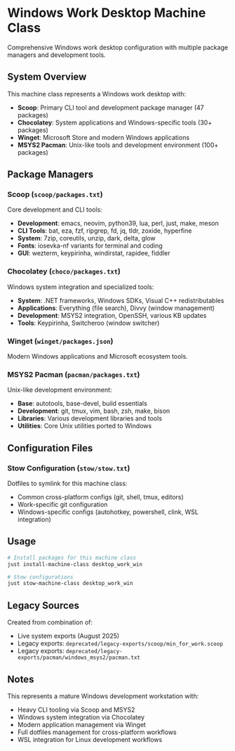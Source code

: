 # Windows Work Desktop Machine Class

Comprehensive Windows work desktop configuration with multiple package managers and development tools.

## System Overview

This machine class represents a Windows work desktop with:
- **Scoop**: Primary CLI tool and development package manager (47 packages)
- **Chocolatey**: System applications and Windows-specific tools (30+ packages)
- **Winget**: Microsoft Store and modern Windows applications 
- **MSYS2 Pacman**: Unix-like tools and development environment (100+ packages)

## Package Managers

### Scoop (`scoop/packages.txt`)
Core development and CLI tools:
- **Development**: emacs, neovim, python39, lua, perl, just, make, meson
- **CLI Tools**: bat, eza, fzf, ripgrep, fd, jq, tldr, zoxide, hyperfine
- **System**: 7zip, coreutils, unzip, dark, delta, glow
- **Fonts**: iosevka-nf variants for terminal and coding
- **GUI**: wezterm, keypirinha, windirstat, rapidee, fiddler

### Chocolatey (`choco/packages.txt`) 
Windows system integration and specialized tools:
- **System**: .NET frameworks, Windows SDKs, Visual C++ redistributables
- **Applications**: Everything (file search), Divvy (window management)
- **Development**: MSYS2 integration, OpenSSH, various KB updates
- **Tools**: Keypirinha, Switcheroo (window switcher)

### Winget (`winget/packages.json`)
Modern Windows applications and Microsoft ecosystem tools.

### MSYS2 Pacman (`pacman/packages.txt`)
Unix-like development environment:
- **Base**: autotools, base-devel, build essentials
- **Development**: git, tmux, vim, bash, zsh, make, bison
- **Libraries**: Various development libraries and tools
- **Utilities**: Core Unix utilities ported to Windows

## Configuration Files

### Stow Configuration (`stow/stow.txt`)
Dotfiles to symlink for this machine class:
- Common cross-platform configs (git, shell, tmux, editors)
- Work-specific git configuration
- Windows-specific configs (autohotkey, powershell, clink, WSL integration)

## Usage

```bash
# Install packages for this machine class
just install-machine-class desktop_work_win

# Stow configurations  
just stow-machine-class desktop_work_win
```

## Legacy Sources

Created from combination of:
- Live system exports (August 2025)
- Legacy exports: `deprecated/legacy-exports/scoop/min_for_work.scoop`
- Legacy exports: `deprecated/legacy-exports/pacman/windows_msys2/pacman.txt`

## Notes

This represents a mature Windows development workstation with:
- Heavy CLI tooling via Scoop and MSYS2
- Windows system integration via Chocolatey 
- Modern application management via Winget
- Full dotfiles management for cross-platform workflows
- WSL integration for Linux development workflows